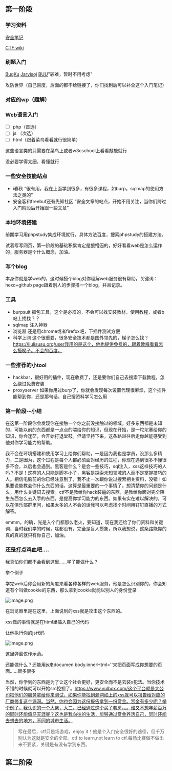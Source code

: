 ## 第一阶段




### 学习资料

[安全笔记](https://github.com/LyleMi/Learn-Web-Hacking/ )

[CTF wiki](https://ctf-wiki.github.io/ctf-wiki/)





### 刷题入门

[BugKu](https://ctf.bugku.com/)	
[Jarvisoj](https://www.jarvisoj.com/)
[BUU](https://buuoj.cn/)"较难，暂时不用考虑"

攻防世界（自己百度，后面的都不给链接了，你们找到后可以补全这个入门笔记）



### 对应的wp（题解）

[Bugku]: https://www.jianshu.com/p/febeb8b8b87b
[jarvisoj]: https://www.jianshu.com/p/5ec14e86df69

[^e.g]: 这些都是很好找到的，百度搜索对应题库加wp即可，如bugku就搜BugKu wp



### Web语言入门



- [ ] php（首选）
- [ ] js （次选）
- [ ] html（跟着菜鸟看看就行很简单）

这些语言类的只需要在菜鸟上或者w3cschool上看看敲敲就行

没必要学得太细，看懂就行

### 一些安全技能站点

- i春秋	“很有用，我在上面学到很多，有很多课程，如burp，sqlmap的使用方法之类的”
- 安全客和freebuf还有先知社区         “安全文章的站点，开始不用关注，当你们跨过入门阶段后开始跟一些文章”





### 本地环境搭建

前期学习用phpstudy集成环境就行，具体方法百度，搜索phpstudy的搭建方法。 

试着写写网页，第一阶段的基础积累肯定是狠懵逼的，好好看看web是怎么运作的，服务器是个什么概念，加油。



### 写个blog

​	本身你就是学web的，这时候搭个blog对你理解web服务很有帮助，关键词：hexo+github page跟着别人的步骤搭一个blog，并且记录。



### 工具

- burpsuit	抓包工具，这个是必须的，不会可以找安装教材，使用教程，或者b站上找找？？
- sqlmap       注入神器
- 浏览器         还是用chrome或者firefox吧，下插件测试方便
- 科学上网     这个很重要，很多安全技术都是国外领先的，梯子怎么找？https://liulisusu.org/user我用的是这个，他也提供免费的，跟着教程看看怎么搭梯子。不会的百度。          



### 一些推荐的小tool

- hackbar，很好用的插件，现在收费了，还是要你们自己去搜索下载教程，怎么绕过免费安装
- proxyserver    如果你用过burp了，你就会发现每次设置代理很麻烦，这个插件能帮到你，还是那句话，自己搜资料学习怎么用



### 第一阶段--小结

​	在这第一阶段你会发现你在接触一个你之前没接触过的领域，好多东西都是未知的，可能以前的东西都是一点点的喂给你的知识，但现在开始，是一坨坨塞给你的知识，你会迷茫，会开始打退堂鼓。但请坚持下来，这条路越往后走你越能感受到他对你学习能力的帮助。

​	我不会在环境搭建和使用学习上给你们帮助，一是因为我也是学员，没那么多精力，二是因为，这个过程是每个人都必须面对经历的过程，你现在遇到很多不懂很多不会，以后也会遇到。黑客是什么？是会一些技巧，sql注入，xss这样技巧的人吗？不是！这样的人只能是脚本小子，黑客是探索未知领域的人而不是掌握技巧的人。相信电脑前的你已经注意到了，我不止一次跟你说过搜索相关资料，没错！如果要说能教会你什么东西的话，这算是最重要的一个事情了。想清楚你的问题是什么，用什么关键词去搜索。ctf不是教给你hack装逼的东西，是教给你面对完全陌生东西怎么去入手的东西，是提高你学习能力的东西。如果有实在难以解决的，可以在俱乐部群里问，如果太多的人不会的话我可以考虑找个时间用钉钉直播的方式解答。

​	emmm，的确，光是入个门都那么老火，要知道，现在我还给了你们资料和关键词，当时我们学的时候，啥都没有，完全是盲人摸象，所以我想说，这条路能靠的真的真的就只有你自己，加油。



### 还是打点鸡血吧....

我真怕你们都不会看到这里......学了能做什么？

举个例子

学完web后你会用新的角度来看各种各样的web服务，他是怎么识别你的，你会知道有个叫做cookie的东西，那么拿到cookie就能以别人的身份登录

![image.png](https://i.loli.net/2020/06/11/Fa1iE3fjkry8C4K.png)

在浏览器里是在这里，上面说到的xss就是攻击这个东西的。

xss做的事情就是在html里插入自己的代码

让他执行你的js代码

![image.png](https://i.loli.net/2020/06/11/cy7rG6uNzVCpDUA.png)

这里弹窗仅作示范。

还能做什么？还能用js来documen.body.innerHtml=''来把页面写成你想要的页面......很多很多



当然，你学到的东西是为了让这个社会更好，更安全而不是去装x犯法。当你技术不错的时候就可以开始src挖掘了。https://www.vulbox.com/这个平台就是大公司把他们的服务拿给你来测试，如果你能找到漏洞如上的xss就可以报告给对应的厂商修复这个漏洞。当然，你也会因为这份报告拿到一份赏金。赏金有多少呢？举个例子，我认识的一个大佬，大二，已经通过这个买了套房。。。谁又不想年薪百万的同时还能倚马天涯呢？这也是我向往的生活，能够通过赏金养活自己，同时还能去想去的地方，不同的城市生活。



> 写在最后，ctf只是场游戏，enjoy it！他是个入门安全很好的途径，但千万别认为这就是安全的全部。ctf to learn,not learn to ctf.每场比赛做不做出来不要紧，关键是有没有学到东西。

## 第二阶段





